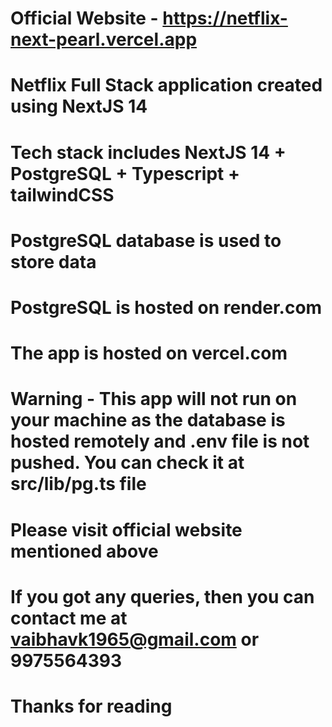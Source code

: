 # Official Website - https://netflix-next-pearl.vercel.app

# Netflix Full Stack application created using NextJS 14

# Tech stack includes NextJS 14 + PostgreSQL + Typescript + tailwindCSS

# PostgreSQL database is used to store data

# PostgreSQL is hosted on render.com

# The app is hosted on vercel.com

# Warning - This app will not run on your machine as the database is hosted remotely and .env file is not pushed. You can check it at src/lib/pg.ts file

# Please visit official website mentioned above

# If you got any queries, then you can contact me at vaibhavk1965@gmail.com or 9975564393

# Thanks for reading
